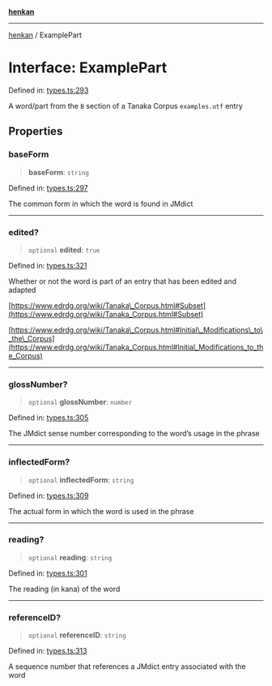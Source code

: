 [**henkan**](../README.md)

***

[henkan](../README.md) / ExamplePart

# Interface: ExamplePart

Defined in: [types.ts:293](https://github.com/Ronokof/Henkan/blob/17544df04e711a7f1119a1cdd6fdf0d29ac91844/src/types.ts#L293)

A word/part from the `B` section of a Tanaka Corpus `examples.utf` entry

## Properties

### baseForm

> **baseForm**: `string`

Defined in: [types.ts:297](https://github.com/Ronokof/Henkan/blob/17544df04e711a7f1119a1cdd6fdf0d29ac91844/src/types.ts#L297)

The common form in which the word is found in JMdict

***

### edited?

> `optional` **edited**: `true`

Defined in: [types.ts:321](https://github.com/Ronokof/Henkan/blob/17544df04e711a7f1119a1cdd6fdf0d29ac91844/src/types.ts#L321)

Whether or not the word is part of an entry that has been edited and adapted

[https://www.edrdg.org/wiki/Tanaka\_Corpus.html#Subset](https://www.edrdg.org/wiki/Tanaka_Corpus.html#Subset)

[https://www.edrdg.org/wiki/Tanaka\_Corpus.html#Initial\_Modifications\_to\_the\_Corpus](https://www.edrdg.org/wiki/Tanaka_Corpus.html#Initial_Modifications_to_the_Corpus)

***

### glossNumber?

> `optional` **glossNumber**: `number`

Defined in: [types.ts:305](https://github.com/Ronokof/Henkan/blob/17544df04e711a7f1119a1cdd6fdf0d29ac91844/src/types.ts#L305)

The JMdict sense number corresponding to the word’s usage in the phrase

***

### inflectedForm?

> `optional` **inflectedForm**: `string`

Defined in: [types.ts:309](https://github.com/Ronokof/Henkan/blob/17544df04e711a7f1119a1cdd6fdf0d29ac91844/src/types.ts#L309)

The actual form in which the word is used in the phrase

***

### reading?

> `optional` **reading**: `string`

Defined in: [types.ts:301](https://github.com/Ronokof/Henkan/blob/17544df04e711a7f1119a1cdd6fdf0d29ac91844/src/types.ts#L301)

The reading (in kana) of the word

***

### referenceID?

> `optional` **referenceID**: `string`

Defined in: [types.ts:313](https://github.com/Ronokof/Henkan/blob/17544df04e711a7f1119a1cdd6fdf0d29ac91844/src/types.ts#L313)

A sequence number that references a JMdict entry associated with the word
